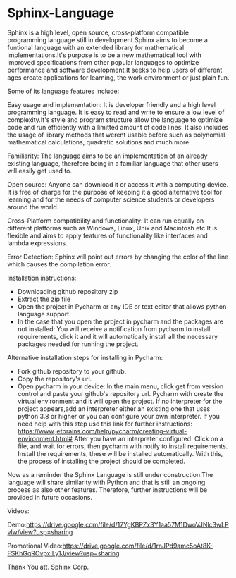 # Sphinx-Language

Sphinx is a high level, open source, cross-platform compatible programming language still in development.Sphinx aims to become a funtional language with an extended library for mathematical implementations.It's purpose is to be a new mathematical tool  with improved specifications from other popular languages to optimize performance and software development.It seeks to help users of different ages create applications for learning, the work environment or just plain fun.

Some of its language features include:

Easy usage and implementation: It is developer friendly and a high level programming language. It is easy to read and write to ensure a low level of complexity.It's style and program structure allow the language to optimize code and run efficiently with a limitted amount of code lines. It also includes the usage of library methods that werent usable before such as polynomial mathematical calculations, quadratic solutions and much more.

Familiarity: The language aims to be an implementation of an already existing language, therefore being in a familiar language that other users will easily get used to.

Open source: Anyone can download it or access it with a computing device. It is free of charge for the purpose of keeping it a good alternative tool for learning and for the needs of computer science students or developers around the world. 

Cross-Platform compatibility and functionality: It can run equally on different platforms such as Windows, Linux, Unix and Macintosh etc.It is flexible and aims to apply features of functionality like interfaces and lambda expressions.

Error Detection: Sphinx will point out errors by changing the color of the line which causes the compilation error.

Installation instructions:
- Downloading github repository zip
- Extract the zip file
- Open the project in Pycharm or any IDE or text editor that allows python language support.
- In the case that you open the project in pycharm and the packages are not installed: You will receive a notification from pycharm to install requirements, click it and it will automatically install all the necessary packages needed for running the project.

Alternative installation steps for installing in Pycharm:
- Fork github repository to your github.
- Copy the repository's url.
- Open pycharm in your device:
In the main menu, click get from version control and paste your github's repository url.
Pycharm with create the virtual environment and it will open the project. If no interpreter for the project appears,add an   interpreter either an existing one that uses python 3.8 or higher or you can configure your own interpreter. If you need help with this step use this link for further instructions: https://www.jetbrains.com/help/pycharm/creating-virtual-environment.html#
After you have an interpreter configured:
Click on a file, and wait for errors, then pycharm with notify to install requirements.
Install the requirements, these will be installed automatically. With this, the process of installing the project should be completed.

Now as a reminder the Sphinx Language is still under construction.The language will share similarity with Python and that is still an ongoing process as also other features. Therefore, further instructions will be provided in future occasions.

Videos:

Demo:https://drive.google.com/file/d/17YgKBPZx3Y1aa57M1DwoVJNlc3wLPvlw/view?usp=sharing

Promotional Video:https://drive.google.com/file/d/1rnJPd9amc5oAt8K-FSKhGqROvpxILy1J/view?usp=sharing

Thank You att. Sphinx Corp.
